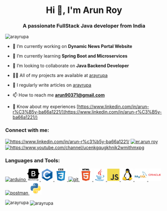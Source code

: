 <h1 align="center">Hi 👋, I'm Arun Roy</h1>
<h3 align="center">A passionate FullStack Java developer from India</h3>

<p align="left"> <img src="https://komarev.com/ghpvc/?username=arayrupa&label=Profile%20views&color=0e75b6&style=flat" alt="arayrupa" /> </p>

- 🔭 I’m currently working on **Dynamic News Portal Website**

- 🌱 I’m currently learning **Spring Boot and Microservices**

- 👯 I’m looking to collaborate on **Java Backend Developer**

- 👨‍💻 All of my projects are available at [arayrupa](arayrupa)

- 📝 I regularly write articles on [arayrupa](arayrupa)

- 📫 How to reach me **arun90371@gmail.com**

- 📄 Know about my experiences [https://www.linkedin.com/in/arun-r%C3%B5y-ba66a1221/](https://www.linkedin.com/in/arun-r%C3%B5y-ba66a1221/)

<h3 align="left">Connect with me:</h3>
<p align="left">
<a href="https://linkedin.com/in/https://www.linkedin.com/in/arun-r%c3%b5y-ba66a1221/" target="blank"><img align="center" src="https://raw.githubusercontent.com/rahuldkjain/github-profile-readme-generator/master/src/images/icons/Social/linked-in-alt.svg" alt="https://www.linkedin.com/in/arun-r%c3%b5y-ba66a1221/" height="30" width="40" /></a>
<a href="https://instagram.com/er.arun roy" target="blank"><img align="center" src="https://raw.githubusercontent.com/rahuldkjain/github-profile-readme-generator/master/src/images/icons/Social/instagram.svg" alt="er.arun roy" height="30" width="40" /></a>
<a href="https://www.youtube.com/c/https://www.youtube.com/channel/ucenkgqugkhnik2wmithmxpg" target="blank"><img align="center" src="https://raw.githubusercontent.com/rahuldkjain/github-profile-readme-generator/master/src/images/icons/Social/youtube.svg" alt="https://www.youtube.com/channel/ucenkgqugkhnik2wmithmxpg" height="30" width="40" /></a>
</p>

<h3 align="left">Languages and Tools:</h3>
<p align="left"> <a href="https://www.arduino.cc/" target="_blank" rel="noreferrer"> <img src="https://cdn.worldvectorlogo.com/logos/arduino-1.svg" alt="arduino" width="40" height="40"/> </a> <a href="https://getbootstrap.com" target="_blank" rel="noreferrer"> <img src="https://raw.githubusercontent.com/devicons/devicon/master/icons/bootstrap/bootstrap-plain-wordmark.svg" alt="bootstrap" width="40" height="40"/> </a> <a href="https://www.cprogramming.com/" target="_blank" rel="noreferrer"> <img src="https://raw.githubusercontent.com/devicons/devicon/master/icons/c/c-original.svg" alt="c" width="40" height="40"/> </a> <a href="https://www.w3schools.com/css/" target="_blank" rel="noreferrer"> <img src="https://raw.githubusercontent.com/devicons/devicon/master/icons/css3/css3-original-wordmark.svg" alt="css3" width="40" height="40"/> </a> <a href="https://git-scm.com/" target="_blank" rel="noreferrer"> <img src="https://www.vectorlogo.zone/logos/git-scm/git-scm-icon.svg" alt="git" width="40" height="40"/> </a> <a href="https://www.w3.org/html/" target="_blank" rel="noreferrer"> <img src="https://raw.githubusercontent.com/devicons/devicon/master/icons/html5/html5-original-wordmark.svg" alt="html5" width="40" height="40"/> </a> <a href="https://www.java.com" target="_blank" rel="noreferrer"> <img src="https://raw.githubusercontent.com/devicons/devicon/master/icons/java/java-original.svg" alt="java" width="40" height="40"/> </a> <a href="https://developer.mozilla.org/en-US/docs/Web/JavaScript" target="_blank" rel="noreferrer"> <img src="https://raw.githubusercontent.com/devicons/devicon/master/icons/javascript/javascript-original.svg" alt="javascript" width="40" height="40"/> </a> <a href="https://www.linux.org/" target="_blank" rel="noreferrer"> <img src="https://raw.githubusercontent.com/devicons/devicon/master/icons/linux/linux-original.svg" alt="linux" width="40" height="40"/> </a> <a href="https://www.mysql.com/" target="_blank" rel="noreferrer"> <img src="https://raw.githubusercontent.com/devicons/devicon/master/icons/mysql/mysql-original-wordmark.svg" alt="mysql" width="40" height="40"/> </a> <a href="https://www.oracle.com/" target="_blank" rel="noreferrer"> <img src="https://raw.githubusercontent.com/devicons/devicon/master/icons/oracle/oracle-original.svg" alt="oracle" width="40" height="40"/> </a> <a href="https://postman.com" target="_blank" rel="noreferrer"> <img src="https://www.vectorlogo.zone/logos/getpostman/getpostman-icon.svg" alt="postman" width="40" height="40"/> </a> <a href="https://www.python.org" target="_blank" rel="noreferrer"> <img src="https://raw.githubusercontent.com/devicons/devicon/master/icons/python/python-original.svg" alt="python" width="40" height="40"/> </a> </p>

<p><img align="left" src="https://github-readme-stats.vercel.app/api/top-langs?username=arayrupa&show_icons=true&locale=en&layout=compact" alt="arayrupa" /></p>

<p>&nbsp;<img align="center" src="https://github-readme-stats.vercel.app/api?username=arayrupa&show_icons=true&locale=en" alt="arayrupa" /></p>
